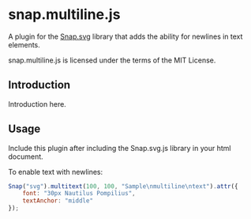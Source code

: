 snap.multiline.js
=================

A plugin for the [Snap.svg](http://snapsvg.io/) library that adds the ability for newlines in text elements.

snap.multiline.js is licensed under the terms of the MIT License.

## Introduction
Introduction here.

## Usage
Include this plugin after including the Snap.svg.js library in your html document.

To enable text with newlines:

```javascript
Snap("svg").multitext(100, 100, "Sample\nmultiline\ntext").attr({
    font: "30px Nautilus Pompilius",
    textAnchor: "middle"
});
```

